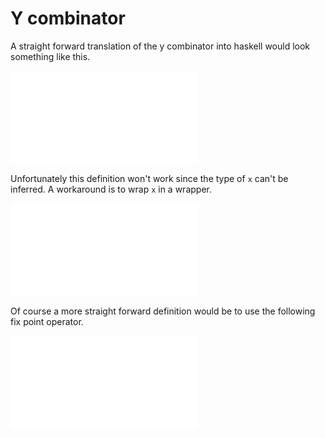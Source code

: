 # Y combinator

A straight forward translation of the y combinator into haskell would look 
something like this.

![YCombinator.hs](YCombinator.hs "Y combinator in Haskell")

Unfortunately this definition won't work since the type of `x` can't be 
inferred. A workaround is to wrap `x` in a wrapper.

![YCombinatorWrapper.hs](YCombinatorWrapper.hs "Y combinator in Haskell using a wrapper")

Of course a more straight forward definition would be to use the following fix
point operator.

![Fix.hs](Fix.hs "Fix point combinator in Haskell")
